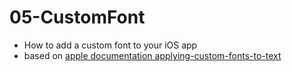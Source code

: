 # 05-CustomFont

- How to add a custom font to your iOS app
- based on
  [apple documentation applying-custom-fonts-to-text](https://developer.apple.com/documentation/swiftui/applying-custom-fonts-to-text/)
